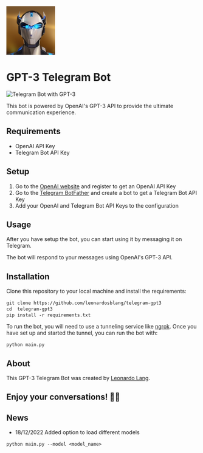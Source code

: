 <img src="/images/bot.png" width="128" height="128" alt="Your Image">

# GPT-3 Telegram Bot 

![Telegram Bot with GPT-3](/images/índice.jpg)

This bot is powered by OpenAI's GPT-3 API to provide the ultimate communication experience.

## Requirements

- OpenAI API Key 
- Telegram Bot API Key

## Setup

1. Go to the [OpenAI website](https://openai.com/) and register to get an OpenAI API Key
2. Go to the [Telegram BotFather](https://telegram.me/botfather) and create a bot to get a Telegram Bot API Key
3. Add your OpenAI and Telegram Bot API Keys to the configuration

## Usage

After you have setup the bot, you can start using it by messaging it on Telegram.

The bot will respond to your messages using OpenAI's GPT-3 API.



## Installation

Clone this repository to your local machine and install the requirements:

```
git clone https://github.com/leonardosblang/telegram-gpt3
cd  telegram-gpt3
pip install -r requirements.txt
```
To run the bot, you will need to use a tunneling service like [ngrok](https://ngrok.com/). Once you have set up and started the tunnel, you can run the bot with:

```
python main.py
```

## About

This GPT-3 Telegram Bot was created by [Leonardo Lang](https://github.com/leonardosblang).

## Enjoy your conversations! 🤗🤖

## News
* 18/12/2022
 Added option to load different models
 
```
python main.py --model <model_name>
```
 


